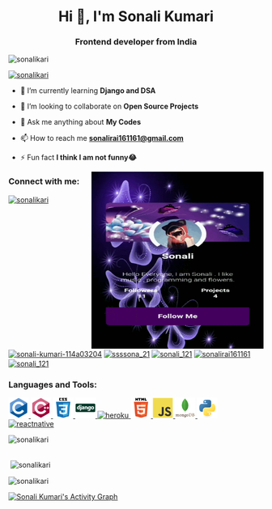 <h1 align="center">Hi 👋, I'm Sonali Kumari</h1>
<h3 align="center">Frontend developer from India</h3>

<p align="left"> <img src="https://komarev.com/ghpvc/?username=sonalikari&label=Profile%20views&color=0e75b6&style=flat" alt="sonalikari" /> </p>

<p align="left"> <a href="https://github.com/ryo-ma/github-profile-trophy"><img src="https://github-profile-trophy.vercel.app/?username=sonalikari" alt="sonalikari" /></a> </p>

- 🌱 I’m currently learning **Django and DSA**

- 👯 I’m looking to collaborate on **Open Source Projects**

- 💬 Ask me anything about **My Codes**

- 📫 How to reach me **sonalirai161161@gmail.com**

- ⚡ Fun fact **I think I am not funny😂**

<img align="right" alt="sonali" width="340" height="350" src="profile-card.gif">

<h3 align="left">Connect with me:</h3>
<p align="left">
<a href="https://dev.to/sonalikari" target="blank"><img align="center" src="https://raw.githubusercontent.com/rahuldkjain/github-profile-readme-generator/master/src/images/icons/Social/devto.svg" alt="sonalikari" height="30" width="40" /></a>
<a href="https://linkedin.com/in/sonali-kumari-114a03204" target="blank"><img align="center" src="https://raw.githubusercontent.com/rahuldkjain/github-profile-readme-generator/master/src/images/icons/Social/linked-in-alt.svg" alt="sonali-kumari-114a03204" height="30" width="40" /></a>
<a href="https://instagram.com/ssssona_21" target="blank"><img align="center" src="https://raw.githubusercontent.com/rahuldkjain/github-profile-readme-generator/master/src/images/icons/Social/instagram.svg" alt="ssssona_21" height="30" width="40" /></a>
<a href="https://www.codechef.com/users/sonali_121" target="blank"><img align="center" src="https://cdn.jsdelivr.net/npm/simple-icons@3.1.0/icons/codechef.svg" alt="sonali_121" height="30" width="40" /></a>
<a href="https://www.hackerrank.com/sonalirai161161" target="blank"><img align="center" src="https://raw.githubusercontent.com/rahuldkjain/github-profile-readme-generator/master/src/images/icons/Social/hackerrank.svg" alt="sonalirai161161" height="30" width="40" /></a>
<a href="https://www.leetcode.com/sonali_121" target="blank"><img align="center" src="https://raw.githubusercontent.com/rahuldkjain/github-profile-readme-generator/master/src/images/icons/Social/leet-code.svg" alt="sonali_121" height="30" width="40" /></a>
</p>

<h3 align="left">Languages and Tools:</h3>
<p align="left"> <a href="https://www.cprogramming.com/" target="_blank" rel="noreferrer"> <img src="https://raw.githubusercontent.com/devicons/devicon/master/icons/c/c-original.svg" alt="c" width="40" height="40"/> </a> <a href="https://www.w3schools.com/cpp/" target="_blank" rel="noreferrer"> <img src="https://raw.githubusercontent.com/devicons/devicon/master/icons/cplusplus/cplusplus-original.svg" alt="cplusplus" width="40" height="40"/> </a> <a href="https://www.w3schools.com/css/" target="_blank" rel="noreferrer"> <img src="https://raw.githubusercontent.com/devicons/devicon/master/icons/css3/css3-original-wordmark.svg" alt="css3" width="40" height="40"/> </a> <a href="https://www.djangoproject.com/" target="_blank" rel="noreferrer"> <img src="https://raw.githubusercontent.com/devicons/devicon/master/icons/django/django-original.svg" alt="django" width="40" height="40"/> </a> <a href="https://heroku.com" target="_blank" rel="noreferrer"> <img src="https://www.vectorlogo.zone/logos/heroku/heroku-icon.svg" alt="heroku" width="40" height="40"/> </a> <a href="https://www.w3.org/html/" target="_blank" rel="noreferrer"> <img src="https://raw.githubusercontent.com/devicons/devicon/master/icons/html5/html5-original-wordmark.svg" alt="html5" width="40" height="40"/> </a> <a href="https://developer.mozilla.org/en-US/docs/Web/JavaScript" target="_blank" rel="noreferrer"> <img src="https://raw.githubusercontent.com/devicons/devicon/master/icons/javascript/javascript-original.svg" alt="javascript" width="40" height="40"/> </a> <a href="https://www.mongodb.com/" target="_blank" rel="noreferrer"> <img src="https://raw.githubusercontent.com/devicons/devicon/master/icons/mongodb/mongodb-original-wordmark.svg" alt="mongodb" width="40" height="40"/> </a> <a href="https://www.python.org" target="_blank" rel="noreferrer"> <img src="https://raw.githubusercontent.com/devicons/devicon/master/icons/python/python-original.svg" alt="python" width="40" height="40"/> </a> <a href="https://reactnative.dev/" target="_blank" rel="noreferrer"> <img src="https://reactnative.dev/img/header_logo.svg" alt="reactnative" width="40" height="40"/> </a> </p>

<p><img align="left" src="https://github-readme-stats.vercel.app/api/top-langs?username=sonalikari&show_icons=true&locale=en&layout=compact" alt="sonalikari" /></p>
<br/>
<br/>
<p>&nbsp;<img align="center" src="https://github-readme-stats.vercel.app/api?username=sonalikari&show_icons=true&locale=en" alt="sonalikari" /></p>

<p><img align="center" src="https://github-readme-streak-stats.herokuapp.com/?user=sonalikari&" alt="sonalikari" /></p>

<a href="https://github.com/sonalikari/github-readme-activity-graph"><img alt="Sonali Kumari's Activity Graph" src="https://activity-graph.herokuapp.com/graph?username=sonalikari&bg_color=0D1117&color=5BCDEC&line=5BCDEC&point=FFFFFF&hide_border=true" /></a>
<br/>

